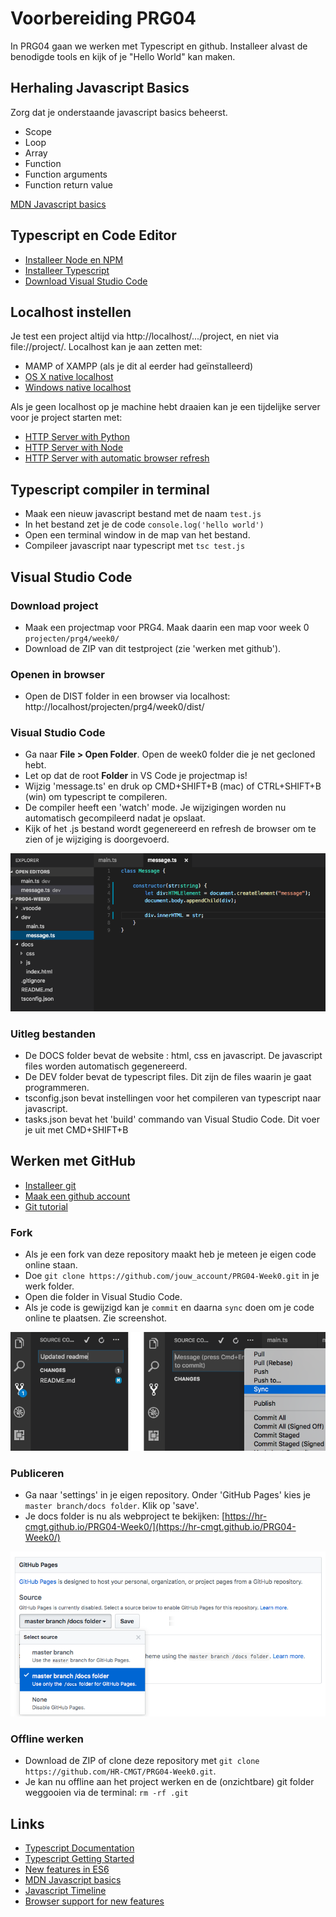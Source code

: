 # Voorbereiding PRG04

In PRG04 gaan we werken met Typescript en github. Installeer alvast de benodigde tools en kijk of je "Hello World" kan maken.

## Herhaling Javascript Basics
Zorg dat je onderstaande javascript basics beheerst.
- Scope
- Loop
- Array
- Function
- Function arguments
- Function return value

[MDN Javascript basics](https://developer.mozilla.org/en-US/docs/Learn/Getting_started_with_the_web/JavaScript_basics)

## Typescript en Code Editor
- [Installeer Node en NPM](https://nodejs.org/en/)
- [Installeer Typescript](https://www.typescriptlang.org)
- [Download Visual Studio Code](https://code.visualstudio.com)



## Localhost instellen
Je test een project altijd via http://localhost/.../project, en niet via file://project/. Localhost kan je aan zetten met:
- MAMP of XAMPP (als je dit al eerder had geïnstalleerd)
- [OS X native localhost](https://coolestguidesontheplanet.com/get-apache-mysql-php-and-phpmyadmin-working-on-macos-sierra/)
- [Windows native localhost](https://msdn.microsoft.com/en-us/library/ms181052(v=vs.80).aspx)

Als je geen localhost op je machine hebt draaien kan je een tijdelijke server voor je project starten met:
- [HTTP Server with Python](http://www.pythonforbeginners.com/modules-in-python/how-to-use-simplehttpserver/)
- [HTTP Server with Node](https://www.npmjs.com/package/http-server)
- [HTTP Server with automatic browser refresh](https://www.browsersync.io)

## Typescript compiler in terminal
- Maak een nieuw javascript bestand met de naam `test.js`
- In het bestand zet je de code `console.log('hello world')`
- Open een terminal window in de map van het bestand.
- Compileer javascript naar typescript met `tsc test.js`

## Visual Studio Code

### Download project
- Maak een projectmap voor PRG4. Maak daarin een map voor week 0 `projecten/prg4/week0/`
- Download de ZIP van dit testproject (zie 'werken met github').

### Openen in browser
- Open de DIST folder in een browser via localhost: http://localhost/projecten/prg4/week0/dist/

### Visual Studio Code
- Ga naar **File > Open Folder**. Open de week0 folder die je net gecloned hebt. 
- Let op dat de root **Folder** in VS Code je projectmap is! 
- Wijzig 'message.ts' en druk op CMD+SHIFT+B (mac) of CTRL+SHIFT+B (win) om typescript te compileren. 
- De compiler heeft een 'watch' mode. Je wijzigingen worden nu automatisch gecompileerd nadat je opslaat.
- Kijk of het .js bestand wordt gegenereerd en refresh de browser om te zien of je wijziging is doorgevoerd.

![Editor](editor.png?raw=true "Editor")

### Uitleg bestanden
- De DOCS folder bevat de website : html, css en javascript. De javascript files worden automatisch gegenereerd.
- De DEV folder bevat de typescript files. Dit zijn de files waarin je gaat programmeren.
- tsconfig.json bevat instellingen voor het compileren van typescript naar javascript.
- tasks.json bevat het 'build' commando van Visual Studio Code. Dit voer je uit met CMD+SHIFT+B

## Werken met GitHub
- [Installeer git](https://git-scm.com/book/en/v2/Getting-Started-Installing-Git)
- [Maak een github account](https://www.github.com)
- [Git tutorial](https://try.github.io/)

### Fork
- Als je een fork van deze repository maakt heb je meteen je eigen code online staan. 
- Doe `git clone https://github.com/jouw_account/PRG04-Week0.git` in je werk folder.
- Open die folder in Visual Studio Code.
- Als je code is gewijzigd kan je `commit` en daarna `sync` doen om je code online te plaatsen. Zie screenshot.

![Sync](sync.png?raw=true "Sync")

### Publiceren
- Ga naar 'settings' in je eigen repository. Onder 'GitHub Pages' kies je `master branch/docs folder`. Klik op 'save'.
- Je docs folder is nu als webproject te bekijken: [https://hr-cmgt.github.io/PRG04-Week0/](https://hr-cmgt.github.io/PRG04-Week0/)

![Pages](pages.png?raw=true "Pages")

### Offline werken
- Download de ZIP of clone deze repository met `git clone https://github.com/HR-CMGT/PRG04-Week0.git`. 
- Je kan nu offline aan het project werken en de (onzichtbare) git folder weggooien via de terminal: `rm -rf .git`

## Links
- [Typescript Documentation](https://www.typescriptlang.org)
- [Typescript Getting Started](https://basarat.gitbooks.io/typescript/content/docs/getting-started.html)
- [New features in ES6](http://es6-features.org)
- [MDN Javascript basics](https://developer.mozilla.org/en-US/docs/Learn/Getting_started_with_the_web/JavaScript_basics)
- [Javascript Timeline](https://en.wikipedia.org/wiki/ECMAScript)
- [Browser support for new features](http://caniuse.com)
